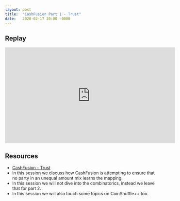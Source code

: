 ```yaml
---
layout: post
title:  "CashFusion Part 1 - Trust"
date:   2020-02-17 20:00 -0000
---
```


## Replay

<iframe width="560" height="315" src="https://www.youtube.com/embed/bCZFAqB3bnU" frameborder="0" allow="accelerometer; autoplay; encrypted-media; gyroscope; picture-in-picture" allowfullscreen></iframe>

## Resources

+ [CashFusion - Trust](https://github.com/cashshuffle/spec/blob/master/CASHFUSION.md)
+ In this session we discuss how CashFusion is attempting to ensure that no party in an unequal amount mix learns the mapping.
+ In this session we will not dive into the combinatorics, instead we leave that for part 2.
+ In this session we will also touch some topics on CoinShuffle++ too.
